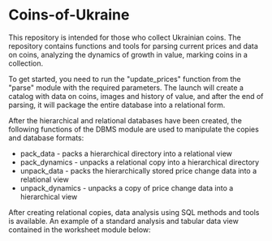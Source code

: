 # Coins-of-Ukraine
This repository is intended for those who collect Ukrainian coins. The repository contains functions and tools for parsing current prices and data on coins, analyzing the dynamics of growth in value, marking coins in a collection.

To get started, you need to run the "update_prices" function from the "parse" module with the required parameters. The launch will create a catalog with data on coins, images and history of value, and after the end of parsing, it will package the entire database into a relational form.

After the hierarchical and relational databases have been created, the following functions of the DBMS module are used to manipulate the copies and database formats:
+ pack_data - packs a hierarchical directory into a relational view
+ pack_dynamics - unpacks a relational copy into a hierarchical directory
+ unpack_data - packs the hierarchically stored price change data into a relational view
+ unpack_dynamics - unpacks a copy of price change data into a hierarchical view

After creating relational copies, data analysis using SQL methods and tools is available. An example of a standard analysis and tabular data view contained in the worksheet module below:
